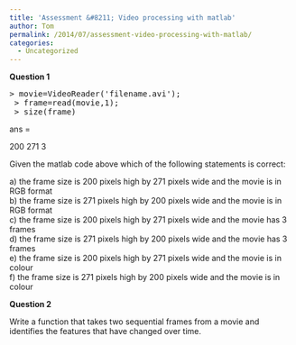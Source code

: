```yaml
---
title: 'Assessment &#8211; Video processing with matlab'
author: Tom
permalink: /2014/07/assessment-video-processing-with-matlab/
categories:
  - Uncategorized
---
```

**Question 1**

<pre>&gt; movie=VideoReader('filename.avi');
 &gt; frame=read(movie,1);
 &gt; size(frame)</pre>

ans =

200 271 3

Given the matlab code above which of the following statements is correct:

a) the frame size is 200 pixels high by 271 pixels wide and the movie is in RGB format  
b) the frame size is 271 pixels high by 200 pixels wide and the movie is in RGB format  
c) the frame size is 200 pixels high by 271 pixels wide and the movie has 3 frames  
d) the frame size is 271 pixels high by 200 pixels wide and the movie has 3 frames  
e) the frame size is 200 pixels high by 271 pixels wide and the movie is in colour  
f) the frame size is 271 pixels high by 200 pixels wide and the movie is in colour

**Question 2**

Write a function that takes two sequential frames from a movie and identifies the features that have changed over time.
